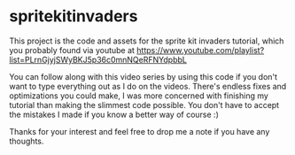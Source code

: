 # spritekitinvaders

This project is the code and assets for the sprite kit invaders tutorial, which you probably found via youtube at https://www.youtube.com/playlist?list=PLrnGjyjSWyBKJ5p36c0mnNQeRFNYdpbbL

You can follow along with this video series by using this code if you don't want to type everything out as I do on the videos.  There's endless fixes and optimizations you could make, I was more concerned with finishing my tutorial than making the slimmest code possible.  You don't have to accept the mistakes I made if you know a better way of course :)

Thanks for your interest and feel free to drop me a note if you have any thoughts.
